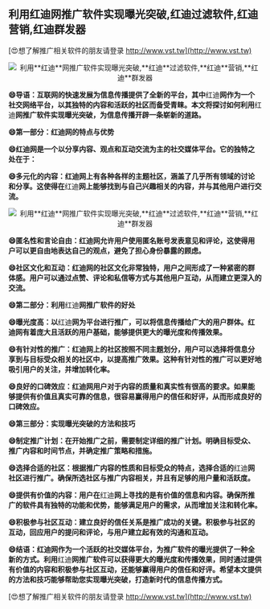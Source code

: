 ## **利用**红迪**网推广软件实现曝光突破,**红迪**过滤软件,**红迪**营销,**红迪**群发器**

[😍想了解推广相关软件的朋友请登录 http://www.vst.tw](http://www.vst.tw)

 <center><img src="https://vst.tw/MP4/tuiguang/png/6.png" alt="利用**红迪**网推广软件实现曝光突破,**红迪**过滤软件,**红迪**营销,**红迪**群发器"></center>

**😄导语：互联网的快速发展为信息传播提供了全新的平台，其中**红迪**网作为一个社交网络平台，以其独特的内容和活跃的社区而备受青睐。本文将探讨如何利用**红迪**网推广软件实现曝光突破，为信息传播开辟一条崭新的道路。**

**😄第一部分：**红迪**网的特点与优势**

**😄**红迪**网是一个以分享内容、观点和互动交流为主的社交媒体平台。它的独特之处在于：**

**😄多元化的内容：**红迪**网上有各种各样的主题社区，涵盖了几乎所有领域的讨论和分享。这使得在**红迪**网上能够找到与自己兴趣相关的内容，并与其他用户进行交流。**

 <center><img src="https://vst.tw/MP4/tuiguang/png/3.png" alt="利用**红迪**网推广软件实现曝光突破,**红迪**过滤软件,**红迪**营销,**红迪**群发器"></center>

**😄匿名性和言论自由：**红迪**网允许用户使用匿名账号发表意见和评论，这使得用户可以更自由地表达自己的观点，避免了担心身份暴露的顾虑。**

**😄社区文化和互动：**红迪**网的社区文化非常独特，用户之间形成了一种紧密的群体感。用户可以通过点赞、评论和私信等方式与其他用户互动，从而建立更深入的交流。**

**😄第二部分：利用**红迪**网推广软件的好处**

**😄曝光度高：以**红迪**网为平台进行推广，可以将信息传播给广大的用户群体。**红迪**网有着庞大且活跃的用户基础，能够提供更大的曝光度和传播效果。**

**😄有针对性的推广：**红迪**网上的社区按照不同主题划分，用户可以选择将信息分享到与目标受众相关的社区中，以提高推广效果。这种有针对性的推广可以更好地吸引用户的关注，并增加转化率。**

**😄良好的口碑效应：**红迪**网用户对于内容的质量和真实性有很高的要求。如果能够提供有价值且真实可靠的信息，很容易赢得用户的信任和好评，从而形成良好的口碑效应。**

**😄第三部分：实现曝光突破的方法和技巧**

**😄制定推广计划：在开始推广之前，需要制定详细的推广计划。明确目标受众、推广内容和时间节点，并确定推广策略和措施。**

**😄选择合适的社区：根据推广内容的性质和目标受众的特点，选择合适的**红迪**网社区进行推广。确保所选社区与推广内容相关，并且有足够的用户量和活跃度。**

**😄提供有价值的内容：用户在**红迪**网上寻找的是有价值的信息和内容。确保所推广的软件具有独特的功能和优势，能够满足用户的需求，从而增加关注和转化率。**

**😄积极参与社区互动：建立良好的信任关系是推广成功的关键。积极参与社区的互动，回应用户的提问和评论，与用户建立起有效的沟通和互动。**

**😄结语：**红迪**网作为一个活跃的社交媒体平台，为推广软件的曝光提供了一种全新的方式。利用**红迪**网推广软件可以获得更大的曝光度和传播效果，同时通过提供有价值的内容和积极参与社区互动，还能够赢得用户的信任和好评。希望本文提供的方法和技巧能够帮助您实现曝光突破，打造新时代的信息传播方式。**

[😍想了解推广相关软件的朋友请登录 http://www.vst.tw](http://www.vst.tw)



